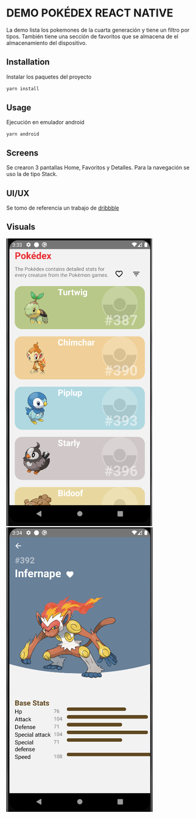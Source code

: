 # DEMO POKÉDEX REACT NATIVE

La demo lista los pokemones de la cuarta generación y tiene un filtro por tipos. También tiene una sección de favoritos que se almacena de el almacenamiento del dispositivo. 

## Installation

Instalar los paquetes del proyecto

```bash
yarn install
```

## Usage

Ejecución en emulador android

```
yarn android
```

## Screens
Se crearon 3 pantallas Home, Favoritos y Detalles.
Para la navegación se uso la de tipo Stack.

## UI/UX
Se tomo de referencia un trabajo de 
[dribbble ](https://dribbble.com/shots/14241781-Pok-dex)

## Visuals
![alt text](https://github.com/MrLufer/pokedex-native/blob/main/public/images/home.png?raw=true)
![alt text](https://github.com/MrLufer/pokedex-native/blob/main/public/images/detail.png?raw=true)

